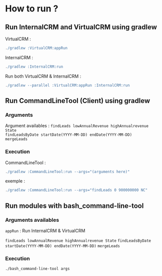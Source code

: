 # How to run ?

## Run InternalCRM and VirtualCRM using gradlew

VirtualCRM :
```gradle
./gradlew :VirtualCRM:appRun
```

InternalCRM :
```gradle
./gradlew :InternalCRM:run
```

Run both VirtualCRM & InternalCRM :
```gradle
./gradlew --parallel :VirtualCRM:appRun :InternalCRM:run
```

## Run CommandLineTool (Client) using gradlew

### Arguments

Argument availables :
```findLeads lowAnnualRevenue highAnnualrevenue State``` \
```findLeadsByDate startDate(YYYY-MM-DD) endDate(YYYY-MM-DD)``` \
```mergeLeads```

### Execution

CommandLineTool :
```gradle
./gradlew :CommandLineTool:run --args="(arguments here)"
```

exemple :
```gradle
./gradlew :CommandLineTool:run --args="findLeads 0 900000000 NC"
```

## Run modules with bash_command-line-tool

### Arguments availables

`appRun` : Run InternalCRM & VirtualCRM

`findLeads lowAnnualRevenue highAnnualrevenue State`
`findLeadsByDate startDate(YYYY-MM-DD) endDate(YYYY-MM-DD)`
`mergeLeads`

### Execution

```sh
./bash_command-line-tool args
```